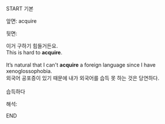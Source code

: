 START
기본

앞면:
acquire


뒷면:
<div><div>이거 구하기 힘들거든요.</div></div><div><div>This is hard to <strong>acquire</strong>.</div></div><br><div>It’s natural that I can't <strong>acquire</strong> a foreign language since I have xenoglossophobia. </div><div><div>외국어 공포증이 있기 때문에 내가 외국어를 습득 못 하는 것은 당연하다.</div></div><br>습득하다<br>


해석:

END